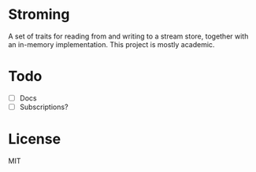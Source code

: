 # Stroming

A set of traits for reading from and writing to a stream store, together with an in-memory implementation. This project is mostly academic.

# Todo
- [ ] Docs
- [ ] Subscriptions?

# License

MIT
